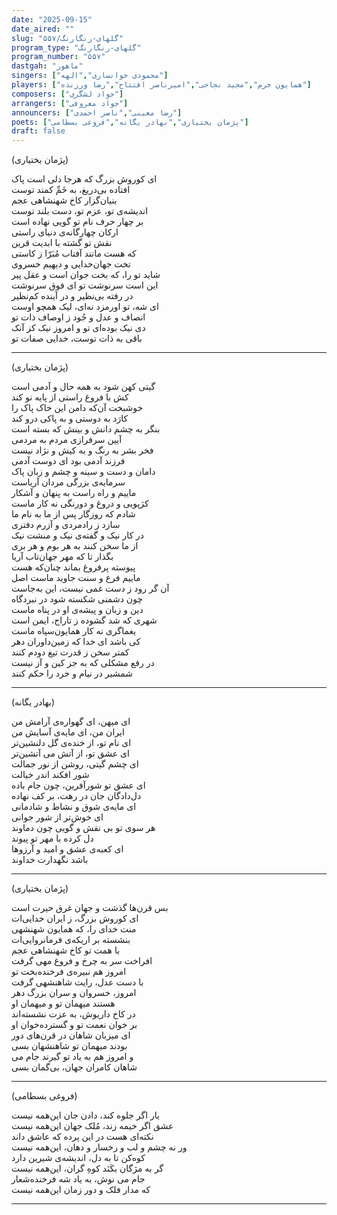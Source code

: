 ```yaml
---
date: "2025-09-15"
date_aired: ""
slug: "گلهای-رنگارنگ/۵۵۷"
program_type: "گلهای-رنگارنگ"
program_number: "۵۵۷"
dastgah: "ماهور"
singers: ["محمودی خوانساری","الهه"]
players: ["همایون خرم","مجید نجاحی","امیرناصر افتتاح","رضا ورزنده"]
composers: ["جواد لشگری"]
arrangers: ["جواد معروفی"]
announcers: ["رضا معینی","ناصر احمدی"]
poets: ["پژمان بختیاری","بهادر یگانه","فروغی بسطامی"]
draft: false
---
```


(پژمان بختیاری)

ای کوروش بزرگ که هرجا دلی است پاک  
افتاده بی‌دریغ، به خَمِّ کمند توست  
بنیان‌گزار کاخ شهنشاهی عجم  
اندیشه‌ی تو، عزم تو، دست بلند توست  
بر چهار حرف نام تو گویی نهاده است  
ارکان چهارگانه‌ی دنیای راستی  
نقش تو گشته با ابدیت قرین  
که هست مانند آفتاب مُبَرّا ز کاستی  
تخت جهان‌خدایی و دیهیم خسروی  
شاید تو را، که بخت جوان است و عقل پیر  
این است سرنوشت تو ای فوق سرنوشت  
در رفته بی‌نظیر و در آینده کم‌نظیر  
ای شه، تو اورمزد نه‌ای، لیک همچو اوست  
انصاف و عدل و جُود ز اوصاف ذات تو  
دی نیک بوده‌ای تو و امروز نیک کز آنک  
باقی به ذات توست، خدایی صفات تو

---

(پژمان بختیاری)

گیتی کهن شود به همه حال و آدمی است  
کش با فروغ راستی از پایه نو کند  
خوشبخت آن‌که دامن این خاک پاک را  
کارَد به دوستی و به پاکی درو کند  
بنگر به چشم دانش و بینش که بسته است  
آیین سرفرازی مردم به مردمی  
فخر بشر به رنگ و به کیش و نژاد نیست  
فرزند آدمی بود ای دوست آدمی  
دامان و دست و سینه و چشم و زبان پاک  
سرمایه‌ی بزرگی مردان آریاست  
ماییم و راه راست به پنهان و آشکار  
کژپویی و دروغ و دورنگی نه کار ماست  
شادم که روزگار پس از ما به نام ما  
سازد ز رادمردی و آزرم دفتری  
در کار نیک و گفته‌ی نیک و منشت نیک  
از ما سخن کنند به هر بوم و هر بری  
بگذار تا که مهر جهان‌تاب آریا  
پیوسته پرفروغ بماند چنان‌که هست  
ماییم فرع و سنت جاوید ماست اصل  
آن گر رود ز دست غمی نیست، این به‌جاست  
چون دشمنی شکسته شود در نبردگاه  
دین و زبان و پیشه‌ی او در پناه ماست  
شهری که شد گشوده ز تاراج، ایمن است  
یغماگری نه کار همایون‌سپاه ماست  
کی باشد ای خدا که زمین‌داوران دهر  
کمتر سخن ز قدرت تیغ دودم کنند  
در رفع مشکلی که به جز کین و آز نیست  
شمشیر در نیام و خرد را حکم کنند

---

(بهادر یگانه)

ای میهن، ای گهواره‌ی آرامش من  
ایران من، ای مایه‌ی آسایش من  
ای نام تو، از خنده‌ی گل دلنشین‌تر  
ای عشق تو، از آتش می آتشین‌تر  
ای چشم گیتی، روشن از نور جمالت  
شور افکند اندر خیالت  
ای عشق تو شورآفرین، چون جام باده  
دل‌دادگان جان در رهت، بر کف نهاده  
ای مایه‌ی شوق و نشاط و شادمانی  
ای خوش‌تر از شور جوانی  
هر سوی تو بی نقش و گویی چون دماوند  
دل کرده با مهر تو پیوند  
ای کعبه‌ی عشق و امید و آرزوها  
باشد نگهدارت خداوند

---

(پژمان بختیاری)

بس قرن‌ها گذشت و جهان غرق حیرت است  
ای کوروش بزرگ، ز ایران خدایی‌ات  
منت خدای را، که همایون شهنشهی  
بنشسته بر اریکه‌ی فرمانروایی‌ات  
با همت تو کاخ شهنشاهی عجم  
افراخت سر به چرخ و فروغ مهی گرفت  
امروز هم نبیره‌ی فرخنده‌بخت تو  
با دست عدل، رایت شاهنشهی گرفت  
امروز، خسروان و سران بزرگ دهر  
هستند میهمان تو و میهمان او  
در کاخ داریوش، به عزت نشسته‌اند  
بر خوان نعمت تو و گسترده‌خوان او  
ای میزبان شاهان در قرن‌های دور  
بودند میهمان تو شاهنشهان بسی  
و امروز هم به یاد تو گیرند جام می  
شاهان کامران جهان، بی‌گمان بسی

---

(فروغی بسطامی)

یار اگر جلوه کند، دادن جان این‌همه نیست  
عشق اگر خیمه زند، مُلک جهان این‌همه نیست  
نکته‌ای هست در این پرده که عاشق داند  
ور نه چشم و لب و رخسار و دهان، این‌همه نیست  
کوه‌کن تا به دل، اندیشه‌ی شیرین دارد  
گر به مژگان بکَنَد کوهِ گران، این‌همه نیست  
جام می نوش، به یاد شه فرخنده‌شعار  
که مدار فلک و دور زمان این‌همه نیست

---
